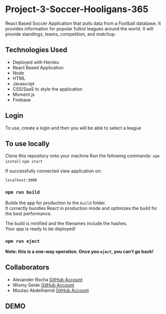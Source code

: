 # Project-3-Soccer-Hooligans-365
React Based Soccer Application that pulls data from a Football database.  It provides information for popular futbol leagues around the world. It will provide standings, teams, competition, and matchup.  

## Technologies Used
* Deployed with Heroku
* React Based Application
* Node
* HTML
* Javascript
* CSS/SaaS to style the application
* Moment.js
* Firebase

## Login
To use, create a login and then you will be able to select a league

## To use locally
Clone this repository onto your machine
Run the following commands:
`npm install`
`npm start`

If successfully connected view application on: 

`localhost:3000`

### `npm run build`

Builds the app for production to the `build` folder.<br>
It correctly bundles React in production mode and optimizes the build for the best performance.

The build is minified and the filenames include the hashes.<br>
Your app is ready to be deployed!

### `npm run eject`

**Note: this is a one-way operation. Once you `eject`, you can’t go back!**

## Collaborators
* Alexander Rocha [GitHub Account](https://github.com/Rocha8524)
* Wismy Seide [GitHub Account](https://github.com/wseide)
* Moutaz Abdelhamid [GitHub Account](https://github.com/Mizo10)

## DEMO

